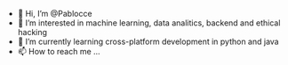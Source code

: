 - 👋 Hi, I’m @Pablocce
- 👀 I’m interested in machine learning, data analitics, backend and ethical hacking
- 🌱 I’m currently learning cross-platform development in python and java
- 📫 How to reach me ...

<!---
Pablocce/Pablocce is a ✨ special ✨ repository because its `README.md` (this file) appears on your GitHub profile.
You can click the Preview link to take a look at your changes.
--->
